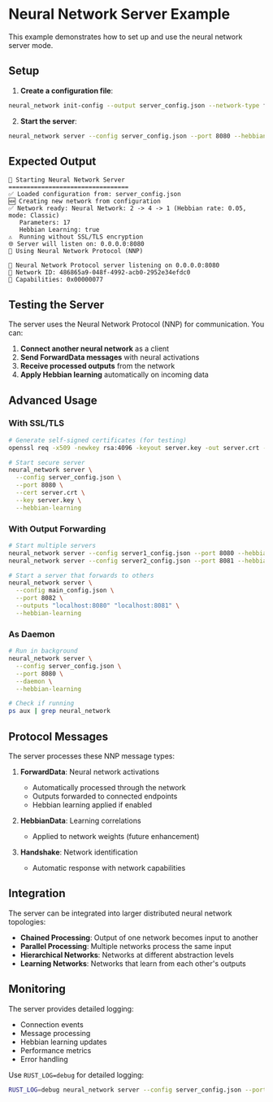 # Neural Network Server Example

This example demonstrates how to set up and use the neural network server mode.

## Setup

1. **Create a configuration file**:
```bash
neural_network init-config --output server_config.json --network-type feedforward
```

2. **Start the server**:
```bash
neural_network server --config server_config.json --port 8080 --hebbian-learning
```

## Expected Output

```
🚀 Starting Neural Network Server
=================================
✅ Loaded configuration from: server_config.json
🆕 Creating new network from configuration
✅ Network ready: Neural Network: 2 -> 4 -> 1 (Hebbian rate: 0.05, mode: Classic)
   Parameters: 17
   Hebbian Learning: true
⚠️  Running without SSL/TLS encryption
🌐 Server will listen on: 0.0.0.0:8080
📡 Using Neural Network Protocol (NNP)

🚀 Neural Network Protocol server listening on 0.0.0.0:8080
📡 Network ID: 486865a9-048f-4992-acb0-2952e34efdc0
🧠 Capabilities: 0x00000077
```

## Testing the Server

The server uses the Neural Network Protocol (NNP) for communication. You can:

1. **Connect another neural network** as a client
2. **Send ForwardData messages** with neural activations
3. **Receive processed outputs** from the network
4. **Apply Hebbian learning** automatically on incoming data

## Advanced Usage

### With SSL/TLS

```bash
# Generate self-signed certificates (for testing)
openssl req -x509 -newkey rsa:4096 -keyout server.key -out server.crt -days 365 -nodes

# Start secure server
neural_network server \
  --config server_config.json \
  --port 8080 \
  --cert server.crt \
  --key server.key \
  --hebbian-learning
```

### With Output Forwarding

```bash
# Start multiple servers
neural_network server --config server1_config.json --port 8080 --hebbian-learning &
neural_network server --config server2_config.json --port 8081 --hebbian-learning &

# Start a server that forwards to others
neural_network server \
  --config main_config.json \
  --port 8082 \
  --outputs "localhost:8080" "localhost:8081" \
  --hebbian-learning
```

### As Daemon

```bash
# Run in background
neural_network server \
  --config server_config.json \
  --port 8080 \
  --daemon \
  --hebbian-learning

# Check if running
ps aux | grep neural_network
```

## Protocol Messages

The server processes these NNP message types:

1. **ForwardData**: Neural network activations
   - Automatically processed through the network
   - Outputs forwarded to connected endpoints
   - Hebbian learning applied if enabled

2. **HebbianData**: Learning correlations
   - Applied to network weights (future enhancement)

3. **Handshake**: Network identification
   - Automatic response with network capabilities

## Integration

The server can be integrated into larger distributed neural network topologies:

- **Chained Processing**: Output of one network becomes input to another
- **Parallel Processing**: Multiple networks process the same input
- **Hierarchical Networks**: Networks at different abstraction levels
- **Learning Networks**: Networks that learn from each other's outputs

## Monitoring

The server provides detailed logging:

- Connection events
- Message processing
- Hebbian learning updates
- Performance metrics
- Error handling

Use `RUST_LOG=debug` for detailed logging:

```bash
RUST_LOG=debug neural_network server --config server_config.json --port 8080 --hebbian-learning
```